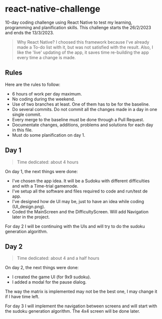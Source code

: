 # react-native-challenge
10-day coding challenge using React Native to test my learning, programming and planification skills. This challenge starts the 26/2/2023 and ends the 13/3/2023.
> Why React Native?
> I choosed this framework because I've already made a To-do list with it, but was not satisfied with the result. Also, I like the 'live' updating of the app, it saves time re-building the app every time a change is made.

## Rules
Here are the rules to follow:
- 6 hours of work per day maximum.
- No coding during the weekend.
- Use of two branches at least. One of them has to be for the baseline.
- Do several commits. Do not commit all the changes made in a day in one single commit.
- Every merge to the baseline must be done through a Pull Request.
- Documentate changes, additions, problems and solutions for each day in this file.
- Must do some planification on day 1.

## Day 1
> Time dedicated: about 4 hours

On day 1, the next things were done:
- I've chosen the app idea. It will be a Sudoku with different difficulties and with a Time-trial gamemode.
- I've setup all the software and files required to code and run/test de app.
- I've designed how de UI may be, just to have an idea while coding (UI_design.png).
- Coded the MainScreen and the DifficultyScreen. Will add Navigation later in the project.

For day 2 I will be continuing with the UIs and will try to do the sudoku generation algorithm.

## Day 2
> Time dedicated: about 4 and a half hours

On day 2, the next things were done:
- I created the game UI (for 9x9 sudoku).
- I added a modal for the pause dialog.

The way the matrix is implemented may not be the best one, I may change it if I have time left.

For day 3 I will implement the navigation between screens and will start with the sudoku generation algorithm. The 4x4 screen will be done later.
